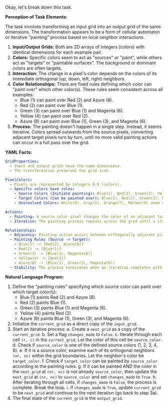 Okay, let's break down this task.

**Perception of Task Elements:**

The task involves transforming an input grid into an output grid of the same dimensions. The transformation appears to be a form of cellular automaton or iterative "painting" process based on local neighbor interactions.

1.  **Input/Output Grids:** Both are 2D arrays of integers (colors) with identical dimensions for each example pair.
2.  **Colors:** Specific colors seem to act as "sources" or "paint", while others act as "targets" or "paintable surfaces". The background or dominant colors are often targets.
3.  **Interaction:** The change in a pixel's color depends on the colors of its immediate orthogonal (up, down, left, right) neighbors.
4.  **Color Relationships:** There are fixed rules defining which color can "paint over" which other color(s). These rules seem consistent across all examples:
    *   Blue (1) can paint over Red (2) and Azure (8).
    *   Red (2) can paint over Blue (1).
    *   Green (3) can paint over Blue (1) and Magenta (6).
    *   Yellow (4) can paint over Red (2).
    *   Azure (8) can paint over Blue (1), Green (3), and Magenta (6).
5.  **Process:** The painting doesn't happen in a single step. Instead, it seems iterative. Colors spread outwards from the source pixels, converting adjacent target pixels turn by turn, until no more valid painting actions can occur in a full pass over the grid.

**YAML Facts:**


```yaml
GridProperties:
  - Input and output grids have the same dimensions.
  - The transformation preserves the grid size.

PixelColors:
  - Pixels are represented by integers 0-9 (colors).
  - Specific colors have roles:
    - Source Colors (Initiate painting): Blue(1), Red(2), Green(3), Yellow(4), Azure(8)
    - Target Colors (Can be painted over): Blue(1), Red(2), Green(3), Magenta(6), Azure(8)
    - Uninvolved Colors: White(0), Gray(5), Orange(7), Maroon(9) seem unaffected and do not participate in painting.

Actions:
  - Painting: A source color pixel changes the color of an adjacent target pixel to the source color.
  - Iteration: The painting process repeats across the grid until a stable state is reached (no more pixels change color in a full iteration).

Relationships:
  - Adjacency: Painting action occurs between orthogonally adjacent pixels (sharing an edge, not just a corner).
  - Painting Rules (Source -> Target):
    - Blue(1) -> [Red(2), Azure(8)]
    - Red(2) -> [Blue(1)]
    - Green(3) -> [Blue(1), Magenta(6)]
    - Yellow(4) -> [Red(2)]
    - Azure(8) -> [Blue(1), Green(3), Magenta(6)]
  - Stability: The process terminates when an iteration completes with no color changes.
```


**Natural Language Program:**

1.  Define the "painting rules" specifying which source color can paint over which target color(s):
    *   Blue (1) paints Red (2) and Azure (8).
    *   Red (2) paints Blue (1).
    *   Green (3) paints Blue (1) and Magenta (6).
    *   Yellow (4) paints Red (2).
    *   Azure (8) paints Blue (1), Green (3), and Magenta (6).
2.  Initialize the `current_grid` as a direct copy of the `input_grid`.
3.  Start an iterative process:
    a. Create a `next_grid` as a copy of the `current_grid`.
    b. Set a flag `changes_made` to `False`.
    c. Iterate through each cell `(r, c)` in the `current_grid`. Let the color of this cell be `source_color`.
    d. Check if `source_color` is one of the defined source colors (1, 2, 3, 4, 8).
    e. If it is a source color, examine each of its orthogonal neighbors `(nr, nc)` within the grid boundaries. Let the neighbor's color be `target_color`.
    f. Check if `target_color` can be painted by `source_color` according to the painting rules.
    g. If it can be painted AND the color in the `next_grid` at `(nr, nc)` is not already `source_color`, then update the `next_grid` at `(nr, nc)` to `source_color` and set `changes_made` to `True`.
    h. After iterating through all cells, if `changes_made` is `False`, the process is complete. Break the loop.
    i. If `changes_made` is `True`, update `current_grid` to be `next_grid` and continue to the next iteration (go back to step 3a).
4.  The final state of the `current_grid` is the `output_grid`.